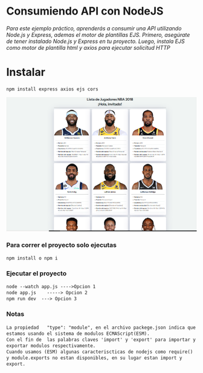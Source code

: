 # Consumiendo API con NodeJS

###### Para este ejemplo práctico, aprenderás a consumir una API utilizando Node.js y Express, ademas el motor de plantillas EJS. Primero, asegúrate de tener instalado Node.js y Express en tu proyecto. Luego, instala EJS como motor de plantilla html y axios para ejecutar solicitud HTTP

# Instalar

    npm install express axios ejs cors


![](https://raw.githubusercontent.com/urian121/imagenes-proyectos-github/master/resultado-api-nodejs.PNG)


### Para correr el proyecto solo ejecutas 

    npm install o npm i

### Ejecutar el proyecto

    node --watch app.js ---->Opcion 1
    node app.js    -----> Opcion 2
    npm run dev  ---> Opcion 3


### Notas

    La propiedad   "type": "module", en el archivo packege.json indica que estamos usando el sistema de modulos ECMAScript(ESM).
    Con el fin de  las palabras claves 'import' y 'export' para importar y exportar modulos respectivamente.
    Cuando usamos (ESM) algunas caracteriscticas de nodejs como require() y module.exports no estan disponibles, en su lugar estan import y export.
